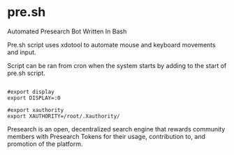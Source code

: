# pre.sh
Automated Presearch Bot Written In Bash 

Pre.sh script uses xdotool to automate mouse and keyboard movements and input.

Script can be ran from cron when the system starts by adding to the start of pre.sh script.
```

#export display
export DISPLAY=:0

#export xauthority
export XAUTHORITY=/root/.Xauthority/
```

Presearch is an open, decentralized search engine that rewards community members with Presearch Tokens for their usage, contribution to, and promotion of the platform.
